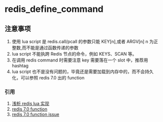 # redis_define_command

## 注意事项

1. 使用 lua script 是 redis.call/pcall 的参数只能 KEY[n],或者 ARGV[n] n 为正整数,而不能是通过函数传递的参数
2. lua script 不能执跨 Redis 节点的命令，例如 KEYS、SCAN 等。
3. 在调用 redis command 时需要注意 key 需要落在一个 slot 中，推荐用 hashtag
4. lua script 也不是没有问题的，毕竟还是需要加载到内存中的，而不会持久化，可以参照 redis 7.0 出的 function

### 引用

1. [浅析 redis lua 实现](https://mytechshares.com/2022/10/07/dive-redis-lua/)
2. [redis 7.0 function](https://redis.io/docs/manual/programmability/functions-intro/)
3. [redis 7.0 function issue](https://github.com/redis/redis/issues/8693)
